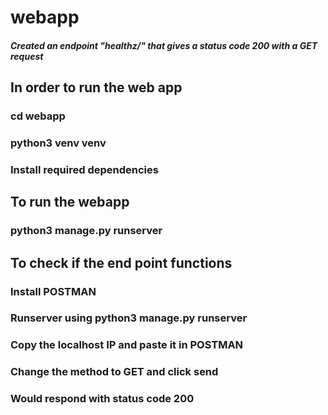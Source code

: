 # webapp
#####    Created an endpoint "healthz/"  that gives a status code 200 with a GET request

## In order to run the web app

### cd webapp
### python3 venv venv 
### Install required dependencies


## To run the webapp 


### python3 manage.py runserver

## To check if the end point functions

### Install POSTMAN
### Runserver using python3 manage.py runserver
### Copy the localhost IP and paste it in POSTMAN 
### Change the method to GET and click send
### Would respond with status code 200 





